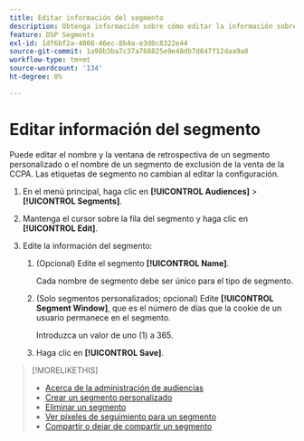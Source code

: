 ```yaml
---
title: Editar información del segmento
description: Obtenga información sobre cómo editar la información sobre un segmento de exclusión de venta personalizado o de CCPA.
feature: DSP Segments
exl-id: 1df6bf2a-4008-46ec-8b4a-e3d0c8322e44
source-git-commit: 1a98b3ba7c37a768825e9e48db7d847f12daa9a0
workflow-type: tm+mt
source-wordcount: '134'
ht-degree: 0%

---
```


# Editar información del segmento

Puede editar el nombre y la ventana de retrospectiva de un segmento personalizado o el nombre de un segmento de exclusión de la venta de la CCPA. Las etiquetas de segmento no cambian al editar la configuración.

1. En el menú principal, haga clic en **[!UICONTROL Audiences]** > **[!UICONTROL Segments]**.

1. Mantenga el cursor sobre la fila del segmento y haga clic en **[!UICONTROL Edit]**.

1. Edite la información del segmento:

   1. (Opcional) Edite el segmento **[!UICONTROL Name]**.

      Cada nombre de segmento debe ser único para el tipo de segmento.

   1. (Solo segmentos personalizados; opcional) Edite **[!UICONTROL Segment Window]**, que es el número de días que la cookie de un usuario permanece en el segmento.

      Introduzca un valor de uno (1) a 365.

   1. Haga clic en **[!UICONTROL Save]**.

>[!MORELIKETHIS]
>
>* [Acerca de la administración de audiencias](audience-about.md)
>* [Crear un segmento personalizado](custom-segment-create.md)
>* [Eliminar un segmento](segment-delete.md)
>* [Ver píxeles de seguimiento para un segmento](segment-view-pixels.md)
>* [Compartir o dejar de compartir un segmento](segment-share.md)
